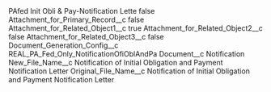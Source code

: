 <?xml version="1.0" encoding="UTF-8"?>
<CustomMetadata xmlns="http://soap.sforce.com/2006/04/metadata" xmlns:xsi="http://www.w3.org/2001/XMLSchema-instance" xmlns:xsd="http://www.w3.org/2001/XMLSchema">
    <label>PAfed Init Obli &amp; Pay-Notification Lette</label>
    <protected>false</protected>
    <values>
        <field>Attachment_for_Primary_Record__c</field>
        <value xsi:type="xsd:boolean">false</value>
    </values>
    <values>
        <field>Attachment_for_Related_Object1__c</field>
        <value xsi:type="xsd:boolean">true</value>
    </values>
    <values>
        <field>Attachment_for_Related_Object2__c</field>
        <value xsi:type="xsd:boolean">false</value>
    </values>
    <values>
        <field>Attachment_for_Related_Object3__c</field>
        <value xsi:type="xsd:boolean">false</value>
    </values>
    <values>
        <field>Document_Generation_Config__c</field>
        <value xsi:type="xsd:string">REAL_PA_Fed_Only_NotificationOfiOblAndPa</value>
    </values>
    <values>
        <field>Document__c</field>
        <value xsi:type="xsd:string">Notification</value>
    </values>
    <values>
        <field>New_File_Name__c</field>
        <value xsi:type="xsd:string">Notification of Initial Obligation and Payment Notification Letter</value>
    </values>
    <values>
        <field>Original_File_Name__c</field>
        <value xsi:type="xsd:string">Notification of Initial Obligation and Payment Notification Letter</value>
    </values>
</CustomMetadata>

